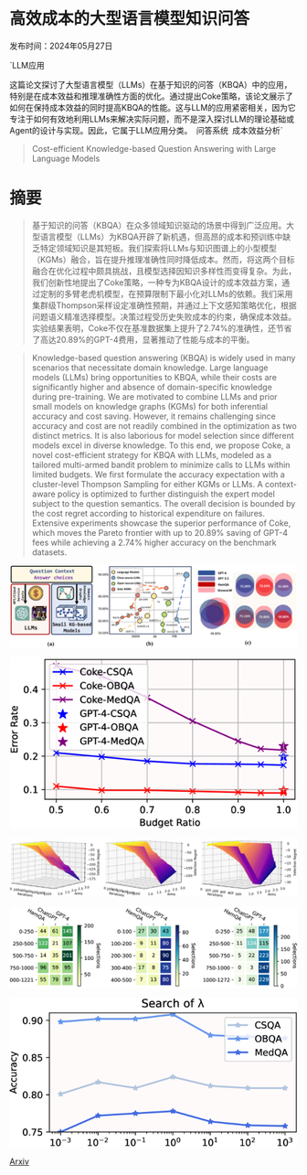 # 高效成本的大型语言模型知识问答

发布时间：2024年05月27日

`LLM应用

这篇论文探讨了大型语言模型（LLMs）在基于知识的问答（KBQA）中的应用，特别是在成本效益和推理准确性方面的优化。通过提出Coke策略，该论文展示了如何在保持成本效益的同时提高KBQA的性能。这与LLM的应用紧密相关，因为它专注于如何有效地利用LLMs来解决实际问题，而不是深入探讨LLM的理论基础或Agent的设计与实现。因此，它属于LLM应用分类。` `问答系统` `成本效益分析`

> Cost-efficient Knowledge-based Question Answering with Large Language Models

# 摘要

> 基于知识的问答（KBQA）在众多领域知识驱动的场景中得到广泛应用。大型语言模型（LLMs）为KBQA开辟了新机遇，但高昂的成本和预训练中缺乏特定领域知识是其短板。我们探索将LLMs与知识图谱上的小型模型（KGMs）融合，旨在提升推理准确性同时降低成本。然而，将这两个目标融合在优化过程中颇具挑战，且模型选择因知识多样性而变得复杂。为此，我们创新性地提出了Coke策略，一种专为KBQA设计的成本效益方案，通过定制的多臂老虎机模型，在预算限制下最小化对LLMs的依赖。我们采用集群级Thompson采样设定准确性预期，并通过上下文感知策略优化，根据问题语义精准选择模型。决策过程受历史失败成本的约束，确保成本效益。实验结果表明，Coke不仅在基准数据集上提升了2.74%的准确性，还节省了高达20.89%的GPT-4费用，显著推动了性能与成本的平衡。

> Knowledge-based question answering (KBQA) is widely used in many scenarios that necessitate domain knowledge. Large language models (LLMs) bring opportunities to KBQA, while their costs are significantly higher and absence of domain-specific knowledge during pre-training. We are motivated to combine LLMs and prior small models on knowledge graphs (KGMs) for both inferential accuracy and cost saving. However, it remains challenging since accuracy and cost are not readily combined in the optimization as two distinct metrics. It is also laborious for model selection since different models excel in diverse knowledge. To this end, we propose Coke, a novel cost-efficient strategy for KBQA with LLMs, modeled as a tailored multi-armed bandit problem to minimize calls to LLMs within limited budgets. We first formulate the accuracy expectation with a cluster-level Thompson Sampling for either KGMs or LLMs. A context-aware policy is optimized to further distinguish the expert model subject to the question semantics. The overall decision is bounded by the cost regret according to historical expenditure on failures. Extensive experiments showcase the superior performance of Coke, which moves the Pareto frontier with up to 20.89% saving of GPT-4 fees while achieving a 2.74% higher accuracy on the benchmark datasets.

![高效成本的大型语言模型知识问答](../../../paper_images/2405.17337/x1.png)

![高效成本的大型语言模型知识问答](../../../paper_images/2405.17337/x2.png)

![高效成本的大型语言模型知识问答](../../../paper_images/2405.17337/x3.png)

![高效成本的大型语言模型知识问答](../../../paper_images/2405.17337/x4.png)

![高效成本的大型语言模型知识问答](../../../paper_images/2405.17337/x5.png)

[Arxiv](https://arxiv.org/abs/2405.17337)
